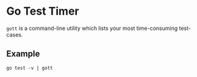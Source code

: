 # Go Test Timer

`gott` is a command-line utility which lists your most time-consuming test-cases.

## Example

```
go test -v | gott
```